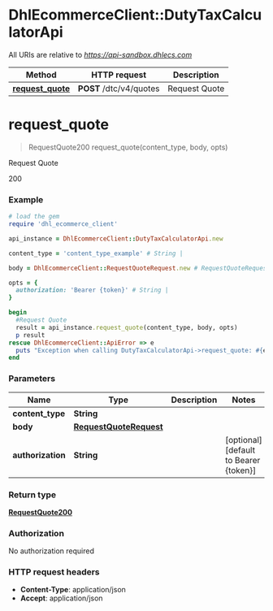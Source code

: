 # DhlEcommerceClient::DutyTaxCalculatorApi

All URIs are relative to *https://api-sandbox.dhlecs.com*

Method | HTTP request | Description
------------- | ------------- | -------------
[**request_quote**](DutyTaxCalculatorApi.md#request_quote) | **POST** /dtc/v4/quotes | Request Quote


# **request_quote**
> RequestQuote200 request_quote(content_type, body, opts)

Request Quote

200

### Example
```ruby
# load the gem
require 'dhl_ecommerce_client'

api_instance = DhlEcommerceClient::DutyTaxCalculatorApi.new

content_type = 'content_type_example' # String |

body = DhlEcommerceClient::RequestQuoteRequest.new # RequestQuoteRequest |

opts = {
  authorization: 'Bearer {token}' # String |
}

begin
  #Request Quote
  result = api_instance.request_quote(content_type, body, opts)
  p result
rescue DhlEcommerceClient::ApiError => e
  puts "Exception when calling DutyTaxCalculatorApi->request_quote: #{e}"
end
```

### Parameters

Name | Type | Description  | Notes
------------- | ------------- | ------------- | -------------
 **content_type** | **String**|  |
 **body** | [**RequestQuoteRequest**](RequestQuoteRequest.md)|  |
 **authorization** | **String**|  | [optional] [default to Bearer {token}]

### Return type

[**RequestQuote200**](RequestQuote200.md)

### Authorization

No authorization required

### HTTP request headers

 - **Content-Type**: application/json
 - **Accept**: application/json



